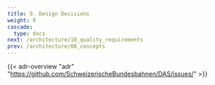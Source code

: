 ```yaml
---
title: 9. Design Decisions
weight: 9
cascade:
  type: docs
next: /architecture/10_quality_requirements
prev: /architecture/08_concepts
---
```


{{< adr-overview "adr" "https://github.com/SchweizerischeBundesbahnen/DAS/issues/" >}}